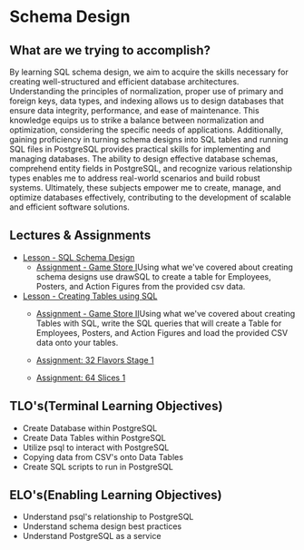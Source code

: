 # Schema Design

## What are we trying to accomplish?

By learning SQL schema design, we aim to acquire the skills necessary for creating well-structured and efficient database architectures. Understanding the principles of normalization, proper use of primary and foreign keys, data types, and indexing allows us to design databases that ensure data integrity, performance, and ease of maintenance. This knowledge equips us to strike a balance between normalization and optimization, considering the specific needs of applications. Additionally, gaining proficiency in turning schema designs into SQL tables and running SQL files in PostgreSQL provides practical skills for implementing and managing databases. The ability to design effective database schemas, comprehend entity fields in PostgreSQL, and recognize various relationship types enables me to address real-world scenarios and build robust systems. Ultimately, these subjects empower me to create, manage, and optimize databases effectively, contributing to the development of scalable and efficient software solutions.

## Lectures & Assignments

- [Lesson - SQL Schema Design](./1-sql-schema-design.md)
  - [Assignment - Game Store I](.)Using what we've covered about creating schema designs use drawSQL to create a table for Employees, Posters, and Action Figures from the provided csv data.
- [Lesson - Creating Tables using SQL](./2-creating-tables.md)
  - [Assignment - Game Store II](.)Using what we've covered about creating Tables with SQL, write the SQL queries that will create a Table for Employees, Posters, and Action Figures and load the provided CSV data onto your tables.

  - [Assignment: 32 Flavors Stage 1](https://github.com/Code-Platoon-Assignments/sql-32-flavors-1)
  - [Assignment: 64 Slices 1](https://github.com/Code-Platoon-Assignments/sql-64-slices-1/)
  
## TLO's(Terminal Learning Objectives)

- Create Database within PostgreSQL
- Create Data Tables within PostgreSQL
- Utilize psql to interact with PostgreSQL
- Copying data from CSV's onto Data Tables
- Create SQL scripts to run in PostgreSQL

## ELO's(Enabling Learning Objectives)

- Understand psql's relationship to PostgreSQL
- Understand schema design best practices
- Understand PostgreSQL as a service
